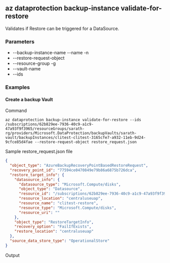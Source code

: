 
## az dataprotection backup-instance validate-for-restore ##

Validates if Restore can be triggered for a DataSource.
### Parameters ###
  - --backup-instance-name --name -n
  - --restore-request-object
  - --resource-group -g
  - --vault-name 
  - --ids

### Examples ###

#### Create a backup Vault ####
Command
```
az dataprotection backup-instance validate-for-restore --ids /subscriptions/62b829ee-7936-40c9-a1c9-47a93f9f3965/resourceGroups/sarath-rg/providers/Microsoft.DataProtection/backupVaults/sarath-vault/backupInstances/clitest-clitest-3165cfe7-a932-11eb-9d24-9cfce85d4fae --restore-request-object restore_request.json
```
Sample restore_request.json file
```json
{
  "object_type": "AzureBackupRecoveryPointBasedRestoreRequest",
  "recovery_point_id": "77594ce0470849e79b86a6875b726dca",
  "restore_target_info": {
    "datasource_info": {
      "datasource_type": "Microsoft.Compute/disks",
      "object_type": "Datasource",
      "resource_id": "/subscriptions/62b829ee-7936-40c9-a1c9-47a93f9f3965/resourceGroups/sarath-rg/providers/Microsoft.Compute/clitest-restore",
      "resource_location": "centraluseuap",
      "resource_name": "clitest-restore",
      "resource_type": "Microsoft.Compute/disks",
      "resource_uri": ""
    },
    "object_type": "RestoreTargetInfo",
    "recovery_option": "FailIfExists",
    "restore_location": "centraluseuap"
  },
  "source_data_store_type": "OperationalStore"
}
```
Output
```json

```
